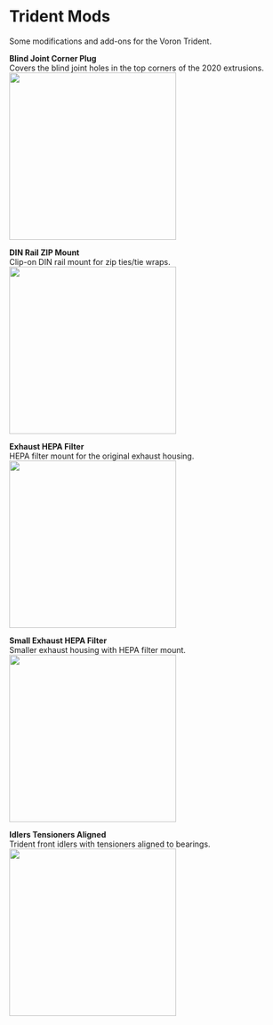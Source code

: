 # Trident Mods

Some modifications and add-ons for the Voron Trident.

**Blind Joint Corner Plug**  
Covers the blind joint holes in the top corners of the 2020 extrusions.
<img src="https://github.com/pila81/Trident_Mods/blob/main/Blind_Joint_Corner_Plug/images/Blind_Joint_Corner_Plug_2.PNG" width="300">

**DIN Rail ZIP Mount**  
Clip-on DIN rail mount for zip ties/tie wraps.
<img src="https://github.com/pila81/Trident_Mods/blob/main/DIN_Rail_ZIP_Mount/images/DIN_Rail_ZIP_Mount_1.PNG" width="300">

**Exhaust HEPA Filter**  
HEPA filter mount for the original exhaust housing.
<img src="https://github.com/pila81/Trident_Mods/blob/main/Exhaust_HEPA_Filter/images/Exhaust_HEPA_Filter_2.PNG" width="300">

**Small Exhaust HEPA Filter**  
Smaller exhaust housing with HEPA filter mount.
<img src="https://github.com/pila81/Trident_Mods/blob/main/Exhaust_HEPA_Filter_Small/images/Exhaust_HEPA_Filter_Small_2.PNG" width="300">

**Idlers Tensioners Aligned**  
Trident front idlers with tensioners aligned to bearings.
<img src="https://github.com/pila81/Trident_Mods/blob/main/Idlers_Tensioners_Aligned/images/Idlers_Tensioners_Aligned.jpg" width="300">
